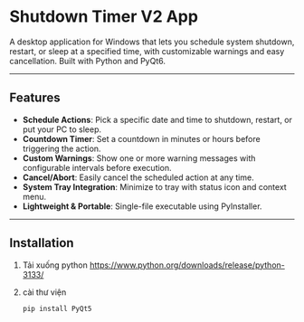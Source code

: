 # Shutdown Timer V2 App

A desktop application for Windows that lets you schedule system shutdown, restart, or sleep at a specified time, with customizable warnings and easy cancellation. Built with Python and PyQt6.

---

## Features

* **Schedule Actions**: Pick a specific date and time to shutdown, restart, or put your PC to sleep.
* **Countdown Timer**: Set a countdown in minutes or hours before triggering the action.
* **Custom Warnings**: Show one or more warning messages with configurable intervals before execution.
* **Cancel/Abort**: Easily cancel the scheduled action at any time.
* **System Tray Integration**: Minimize to tray with status icon and context menu.
* **Lightweight & Portable**: Single-file executable using PyInstaller.

---

## Installation

1. Tải xuống python https://www.python.org/downloads/release/python-3133/

2. cài thư viện

   ```bash
   pip install PyQt5

   ```
